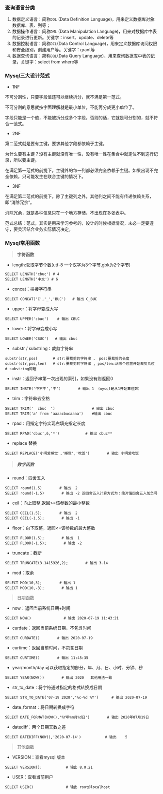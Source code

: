 ### 查询语言分类

1. 数据定义语言：简称`DDL` (Data Definition Language)，用来定义数据库对象:数据库、表、列等；
2. 数据操作语言：简称`DML` (Data Manipulation Language)，用来对数据库中表的记录进行更新。关键字：insert、update、delete等
3. 数据控制语言：简称`DCL`(Data Control Language)，用来定义数据库访问权限和安全级别，创建用户等。关键字：grant等
4. 数据查询语言：简称`DQL`(Data Query Language)，用来查询数据库中表的记录，关键字：select from where等

### Mysql三大设计范式

- 1NF

不可分割性，只要字段值还可以继续拆分，就不满足第一范式。

不可分割的意思就按字面理解就是最小单位，不能再分成更小单位了。

字段只能是一个值，不能被拆分成多个字段，否则的话，它就是可分割的，就不符合一范式。

- 2NF

第二范式就是要有主键，要求其他字段都依赖于主键。

为什么要有主键？没有主键就没有唯一性，没有唯一性在集合中就定位不到这行记录，所以要主键。

在满足第一范式的前提下，主键外的每一列都必须完全依赖于主键。如果出现不完全依赖，只可能发生在联合主键的情况下。

- 3NF

在满足第二范式的前提下，除了主键列之外，其他列之间不能有传递依赖关系，即“消除冗余”。

消除冗余，就是各种信息只在一个地方存储，不出现在多张表中。

范式总结：范式，其实是用来学习参考的，设计的时候根据情况，未必一定要遵守，要灵活结合业务实际情况决定。

### Mysql常用函数

> **字符函数**

- length:获取字节个数(utf-8 一个汉字为3个字节,gbk为2个字节)

```mysql
SELECT LENGTH('cbuc') # 4
SELECT LENGTH('中文') # 6
```

- concat：拼接字符串

```mysql
SELECT CONCAT('C','_','BUC')   # 输出 C_BUC
```

- upper：将字母变成大写

```mysql
SELECT UPPER('cbuc')    # 输出 CBUC
```

- lower：将字母变成小写

```mysql
SELECT LOWER('CBUC')   # 输出 cbuc
```

- substr / substring：裁剪字符串

```mysql
substr(str,pos)       # str:要裁剪的字符串 ， pos:要裁剪的长度
substr(str,pos,len)   # str:要裁剪的字符串 , pos/len:从哪个位置开始裁剪几位
# substring同理
```

- instr：返回子串第一次出现的索引，如果没有则返回0

```mysql
SELECT INSTR('中不中','中')        # 输出 1 （mysql是从1开始算位数）
```

- trim：字符串去空格

```mysql
SELECT TRIM('  cbuc  ')                 # 输出 cbuc
SELECT TRIM('a' from 'aaaacbucaaaa')    #输出 cbuc
```

- rpad：用指定字符实现右填充指定长度

```mysql
SELECT RPAD('cbuc',6,'*')            # 输出 cbuc**
```

- replace 替换

```mysql
SELECT REPLACE('小明爱睡觉','睡觉','吃饭')        # 输出 小明爱吃饭
```

> ##### 数学函数

- round：四舍五入

```mysql
SELECT round(1.5)        # 输出  2
SELECT round(-1.5)        # 输出 -2 该四舍五入计算方式为：绝对值四舍五入加负号
```

- ceil：向上取整,返回>=该参数的最小整数

```mysql
SELECT CEIL(1.5);        # 输出  2
SELECT CEIL(-1.5);        # 输出 -1
```

- floor：向下取整，返回<=该参数的最大整数

```mysql
SELECT FLOOR(1.5);        # 输出  1
SELECT FLOOR(-1.5);        # 输出 -2
```

- truncate：截断

```mysql
SELECT TRUNCATE(3.1415926,2);        # 输出 3.14
```

- mod：取余

```mysql
SELECT MOD(10,3);        # 输出 1
SELECT MOD(10,-3);        # 输出 1
```

> 日期函数

- now：返回当前系统日期+时间

```mysql
SELECT NOW()               # 输出 2020-07-19 11:43:21
```

- curdate：返回当前系统日期，不包含时间

```mysql
SELECT CURDATE()        # 输出 2020-07-19
```

- curtime：返回当前时间，不包含日期

```mysql
SELECT CURTIME()        # 输出 11:45:35
```

- year/month/day 可以获取指定的部分，年、月、日、小时、分钟、秒

```mysql
SELECT YEAR(NOW())        # 输出 2020   其他用法一致
```

- str_to_date：将字符通过指定的格式转换成日期

```mysql
SELECT STR_TO_DATE('07-19 2020','%c-%d %Y')      # 输出 2020-07-19
```

- date_format：将日期转换成字符

```mysql
SELECT DATE_FORMAT(NOW(),'%Y年%m月%d日')        # 输出 2020年07月19日
```

- datediff：两个日期天数之差

```mysql
SELECT DATEDIFF(NOW(),'2020-07-14')           # 输出    5
```

> 其他函数

- VERSION：查看mysql 版本

```mysql
SELECT VERSION();           # 输出 8.0.21
```

- USER：查看当前用户

```mysql
SELECT USER()               # 输出 root@localhost
```

